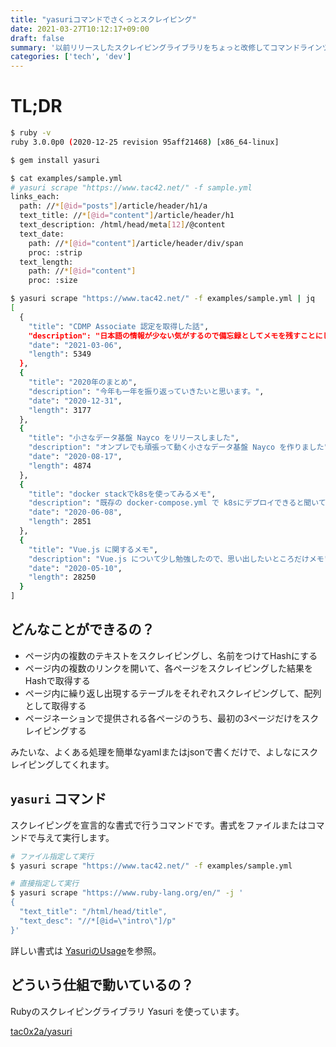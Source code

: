 ```yaml
---
title: "yasuriコマンドでさくっとスクレイピング"
date: 2021-03-27T10:12:17+09:00
draft: false
summary: '以前リリースしたスクレイピングライブラリをちょっと改修してコマンドラインツールとして使えるようにしました'
categories: ['tech', 'dev']
---
```


# TL;DR

```sh
$ ruby -v
ruby 3.0.0p0 (2020-12-25 revision 95aff21468) [x86_64-linux]

$ gem install yasuri

$ cat examples/sample.yml
# yasuri scrape "https://www.tac42.net/" -f sample.yml
links_each:
  path: //*[@id="posts"]/article/header/h1/a
  text_title: //*[@id="content"]/article/header/h1
  text_description: /html/head/meta[12]/@content
  text_date:
    path: //*[@id="content"]/article/header/div/span
    proc: :strip
  text_length:
    path: //*[@id="content"]
    proc: :size

$ yasuri scrape "https://www.tac42.net/" -f examples/sample.yml | jq
[
  {
    "title": "CDMP Associate 認定を取得した話",
    "description": "日本語の情報が少ない気がするので備忘録としてメモを残すことにします。",
    "date": "2021-03-06",
    "length": 5349
  },
  {
    "title": "2020年のまとめ",
    "description": "今年も一年を振り返っていきたいと思います。",
    "date": "2020-12-31",
    "length": 3177
  },
  {
    "title": "小さなデータ基盤 Nayco をリリースしました",
    "description": "オンプレでも頑張って動く小さなデータ基盤 Nayco を作りました",
    "date": "2020-08-17",
    "length": 4874
  },
  {
    "title": "docker stackでk8sを使ってみるメモ",
    "description": "既存の docker-compose.yml で k8sにデプロイできると聞いて調べてみたメモ。",
    "date": "2020-06-08",
    "length": 2851
  },
  {
    "title": "Vue.js に関するメモ",
    "description": "Vue.js について少し勉強したので、思い出したいところだけメモ",
    "date": "2020-05-10",
    "length": 28250
  }
]
```

## どんなことができるの？
+ ページ内の複数のテキストをスクレイピングし、名前をつけてHashにする
+ ページ内の複数のリンクを開いて、各ページをスクレイピングした結果をHashで取得する
+ ページ内に繰り返し出現するテーブルをそれぞれスクレイピングして、配列として取得する
+ ページネーションで提供される各ページのうち、最初の3ページだけをスクレイピングする

みたいな、よくある処理を簡単なyamlまたはjsonで書くだけで、よしなにスクレイピングしてくれます。


## `yasuri` コマンド
スクレイピングを宣言的な書式で行うコマンドです。書式をファイルまたはコマンドで与えて実行します。

```sh
# ファイル指定して実行
$ yasuri scrape "https://www.tac42.net/" -f examples/sample.yml

# 直接指定して実行
$ yasuri scrape "https://www.ruby-lang.org/en/" -j '
{
  "text_title": "/html/head/title",
  "text_desc": "//*[@id=\"intro\"]/p"
}'
```

詳しい書式は [YasuriのUsage](https://github.com/tac0x2a/yasuri/blob/master/USAGE.ja.md#%E3%83%91%E3%83%BC%E3%82%B9%E3%83%84%E3%83%AA%E3%83%BC)を参照。


## どういう仕組で動いているの？

Rubyのスクレイピングライブラリ Yasuri を使っています。

[tac0x2a/yasuri](https://github.com/tac0x2a/yasuri)

